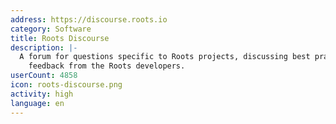 ```yaml
---
address: https://discourse.roots.io
category: Software
title: Roots Discourse
description: |-
  A forum for questions specific to Roots projects, discussing best practices, and getting
    feedback from the Roots developers.
userCount: 4858
icon: roots-discourse.png
activity: high
language: en
---
```

